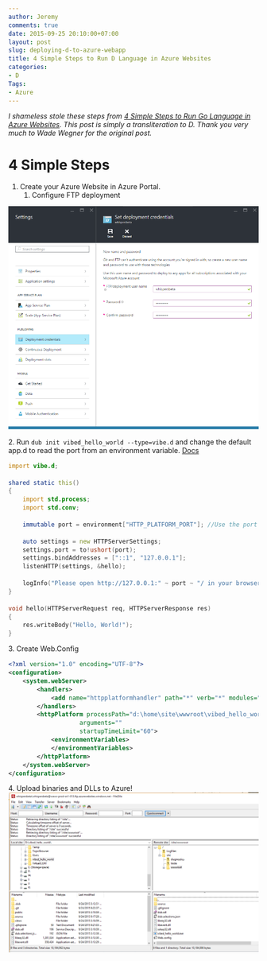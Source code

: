 ```yaml
---
author: Jeremy
comments: true
date: 2015-09-25 20:10:00+07:00
layout: post
slug: deploying-d-to-azure-webapp
title: 4 Simple Steps to Run D Language in Azure Websites
categories:
- D
Tags:
- Azure
---
```


_I shameless stole these steps from [4 Simple Steps to Run Go Language in Azure Websites](http://www.wadewegner.com/2014/12/4-simple-steps-to-run-go-language-in-azure-websites/). This post is simply a transliteration to D. Thank you very much to Wade Wegner for the original post._

# 4 Simple Steps

1. Create your Azure Website in Azure Portal. 
	1. Configure FTP deployment

![FTP Configuration](/img/Azure-FTP-Config.png)

2&#46; Run ```dub init vibed_hello_world --type=vibe.d``` and change the default app.d to read the port from an environment variable. [Docs](https://vibed.org/docs)
```d
import vibe.d;

shared static this()
{
	import std.process;
	import std.conv;

	immutable port = environment["HTTP_PLATFORM_PORT"]; //Use the port IIS tells us to.

	auto settings = new HTTPServerSettings;
	settings.port = to!ushort(port);
	settings.bindAddresses = ["::1", "127.0.0.1"];
	listenHTTP(settings, &hello);

	logInfo("Please open http://127.0.0.1:" ~ port ~ "/ in your browser.");
}

void hello(HTTPServerRequest req, HTTPServerResponse res)
{
	res.writeBody("Hello, World!");
}
```

3&#46; Create Web.Config

```xml
<?xml version="1.0" encoding="UTF-8"?>
<configuration>
	<system.webServer>
		<handlers>
			<add name="httpplatformhandler" path="*" verb="*" modules="httpPlatformHandler" resourceType="Unspecified" />
		</handlers>
		<httpPlatform processPath="d:\home\site\wwwroot\vibed_hello_world.exe" 
					arguments="" 
					startupTimeLimit="60">
			<environmentVariables>
			</environmentVariables>
		</httpPlatform>
	</system.webServer>
</configuration>
```
4&#46; Upload binaries and DLLs to Azure! 
![Upload to FTP Server](/img/upload-to-ftp.png)
